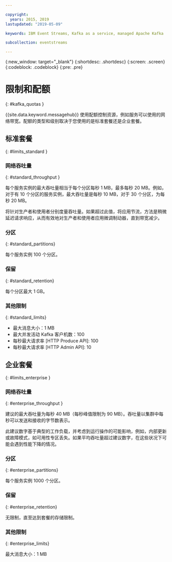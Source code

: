 ```yaml
---

copyright:
  years: 2015, 2019
lastupdated: "2019-05-09"

keywords: IBM Event Streams, Kafka as a service, managed Apache Kafka

subcollection: eventstreams

---
```


{:new_window: target="_blank"}
{:shortdesc: .shortdesc}
{:screen: .screen}
{:codeblock: .codeblock}
{:pre: .pre}


# 限制和配额
{: #kafka_quotas }

{{site.data.keyword.messagehub}} 使用配额控制资源，例如服务可以使用的网络带宽。配额的类型和级别取决于您使用的是标准套餐还是企业套餐。

## 标准套餐
{: #limits_standard }

### 网络吞吐量
{: #standard_throughput }

每个服务实例的最大吞吐量相当于每个分区每秒 1 MB，最多每秒 20 MB。例如，对于有 10 个分区的服务实例，最大吞吐量是每秒 10 MB，对于 30 个分区，为每秒 20 MB。

将针对生产者和使用者分别度量吞吐量。如果超过此值，将应用节流，方法是稍微延迟请求响应，从而有效地对生产者和使用者应用微调制动器，直到带宽减少。

### 分区
{: #standard_partitions}

每个服务实例 100 个分区。

### 保留
{: #standard_retention}

每个分区最大 1 GB。

### 其他限制
{: #standard_limits}

* 最大消息大小：1 MB
* 最大并发活动 Kafka 客户机数：100
* 每秒最大请求率 [HTTP Produce API]: 100
* 每秒最大请求率 [HTTP Admin API]: 10

## 企业套餐
{: #limits_enterprise }

### 网络吞吐量
{: #enterprise_throughput }

建议的最大吞吐量为每秒 40 MB（每秒峰值限制为 90 MB）。吞吐量以集群中每秒可以发送和接收的字节数表示。

此建议数字基于典型的工作负载，并考虑到运行操作的可能影响，例如，内部更新或故障模式，如可用性专区丢失。如果平均吞吐量超过建议数字，在这些状况下可能会遇到性能下降的情况。


### 分区
{: #enterprise_partitions}

每个服务实例 1000 个分区。

### 保留
{: #enterprise_retention}

无限制，直至达到套餐的存储限制。

### 其他限制
{: #enterprise_limits}

最大消息大小：1 MB




















